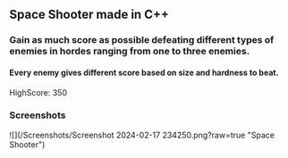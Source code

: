 ## Space Shooter made in C++
### Gain as much score as possible defeating different types of enemies in hordes ranging from one to three enemies.
#### Every enemy gives different score based on size and hardness to beat.

HighScore: 350

### Screenshots
![](/Screenshots/Screenshot 2024-02-17 234250.png?raw=true "Space Shooter")
